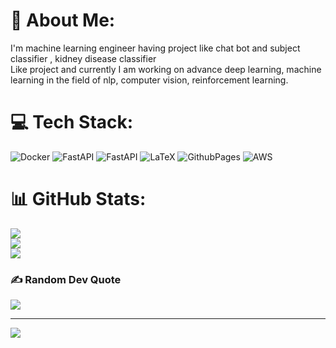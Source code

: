 # 💫 About Me:
I'm machine learning engineer having project like chat bot and subject classifier , kidney disease classifier <br>Like project and currently I am working on advance deep learning, machine learning in the field of nlp, computer vision, reinforcement learning. 


# 💻 Tech Stack:
![Docker](https://img.shields.io/badge/docker-%230db7ed.svg?style=for-the-badge&logo=docker&logoColor=white) ![FastAPI](https://img.shields.io/badge/FastAPI-005571?style=for-the-badge&logo=fastapi) ![FastAPI](https://img.shields.io/badge/FastAPI-005571?style=for-the-badge&logo=fastapi) ![LaTeX](https://img.shields.io/badge/latex-%23008080.svg?style=for-the-badge&logo=latex&logoColor=white) ![GithubPages](https://img.shields.io/badge/github%20pages-121013?style=for-the-badge&logo=github&logoColor=white) ![AWS](https://img.shields.io/badge/AWS-%23FF9900.svg?style=for-the-badge&logo=amazon-aws&logoColor=white)
# 📊 GitHub Stats:
![](https://github-readme-stats.vercel.app/api?username=Deepak-2001-py&theme=dark&hide_border=false&include_all_commits=false&count_private=false)<br/>
![](https://github-readme-streak-stats.herokuapp.com/?user=Deepak-2001-py&theme=dark&hide_border=false)<br/>
![](https://github-readme-stats.vercel.app/api/top-langs/?username=Deepak-2001-py&theme=dark&hide_border=false&include_all_commits=false&count_private=false&layout=compact)

### ✍️ Random Dev Quote
![](https://quotes-github-readme.vercel.app/api?type=horizontal&theme=radical)

---
[![](https://visitcount.itsvg.in/api?id=Deepak-2001-py&icon=0&color=0)](https://visitcount.itsvg.in)

<!-- Proudly created with GPRM ( https://gprm.itsvg.in ) -->
